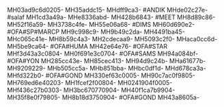 MH03ad9c6d0205-
MH35addc15-
MHdff9ca3-
#ANDIK
MHde02c27e-
#salaf
MH1cd3a49a-
MHe8336abd-
MH428b6843-
#MEET
MH8d89c86-
MH52f16a59-
MH3738c4fe-
MH55e06a68-
#DIMS
MH60d690e2-
#OFA#SP#MARCP
MH9c998c9-
MH9b49c2da-
MH4491ba45-
MHc065c41e-
MH8b59c4a3-
MH2cdecaa9-
MH5093c2f0-
MHaca0cc6d-
MH5be9ca64-
#OFA#HUMA
MH42e64e76-
#OFA#STAR
MHf3d43a3c0804-
MH0f691e3c0704-
#OFA#SAMS
MH94a084bf-
#OFA#YON
MH285cc43e-
MH85cec413-
MH94d9c24b-
MHa61677b-
MH9209229-
MHb505cc5a-
MHb851bba-
MHbc0df1d-
MHd678ca3a-
MHfd322b0-
#OFA#GOND
MH330ef63c0005-
MH90c7ac0f9805-
MH769ed6e40203-
MH1fcef2f00804-
MH0241904f0005-
MHf436c27b0303-
MH3bc670770904-
MH40f1ca7b9904-
MH35f8e0f79805-
MH8b18d3750904-
#OFA#GOND
MH43a8605a-